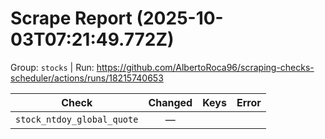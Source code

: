 # Scrape Report (2025-10-03T07:21:49.772Z)

Group: `stocks`  |  Run: https://github.com/AlbertoRoca96/scraping-checks-scheduler/actions/runs/18215740653

| Check | Changed | Keys | Error |
|---|:---:|:--|:--|
| `stock_ntdoy_global_quote` | — |  |  |
